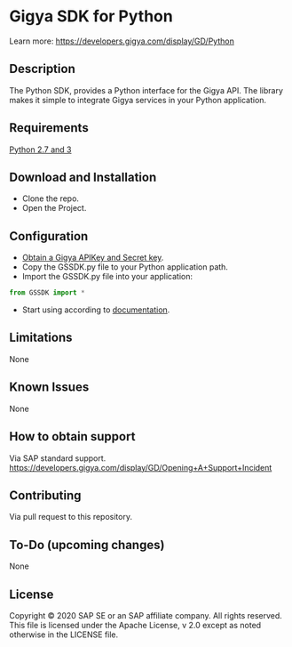 # Gigya SDK for Python 
Learn more: https://developers.gigya.com/display/GD/Python

## Description
The Python SDK, provides a Python interface for the Gigya API. 
The library makes it simple to integrate Gigya services in your Python application.

## Requirements
[Python 2.7 and 3](https://www.python.org/downloads/) 

## Download and Installation
* Clone the repo.
* Open the Project.

## Configuration
* [Obtain a Gigya APIKey and Secret key](https://developers.gigya.com/display/GD/Python#Python-ObtainingGigya'sAPIKeyandSecretkey).
* Copy the GSSDK.py file to your Python application path.
* Import the GSSDK.py file into your application:
```Python
from GSSDK import *
```
* Start using according to [documentation](https://developers.gigya.com/display/GD/Python).

## Limitations
None

## Known Issues
None

## How to obtain support
Via SAP standard support.
https://developers.gigya.com/display/GD/Opening+A+Support+Incident

## Contributing
Via pull request to this repository.

## To-Do (upcoming changes)
None

## License
Copyright © 2020 SAP SE or an SAP affiliate company. All rights reserved. This file is licensed under the Apache License, v 2.0 except as noted otherwise in the LICENSE file.
